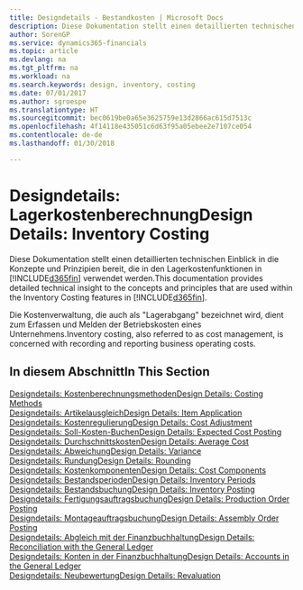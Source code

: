 ```yaml
---
title: Designdetails - Bestandkosten | Microsoft Docs
description: Diese Dokumentation stellt einen detaillierten technischen Einblick in die Konzepte und Prinzipien bereit, die in den Lagerkostenfunktionen in Finance and Operations, Business edition verwendet werden.
author: SorenGP
ms.service: dynamics365-financials
ms.topic: article
ms.devlang: na
ms.tgt_pltfrm: na
ms.workload: na
ms.search.keywords: design, inventory, costing
ms.date: 07/01/2017
ms.author: sgroespe
ms.translationtype: HT
ms.sourcegitcommit: bec0619be0a65e3625759e13d2866ac615d7513c
ms.openlocfilehash: 4f14118e435051c6d63f95a05ebee2e7107ce054
ms.contentlocale: de-de
ms.lasthandoff: 01/30/2018

---
```

# <a name="design-details-inventory-costing"></a><span data-ttu-id="d502c-103">Designdetails: Lagerkostenberechnung</span><span class="sxs-lookup"><span data-stu-id="d502c-103">Design Details: Inventory Costing</span></span>
<span data-ttu-id="d502c-104">Diese Dokumentation stellt einen detaillierten technischen Einblick in die Konzepte und Prinzipien bereit, die in den Lagerkostenfunktionen in [!INCLUDE[d365fin](includes/d365fin_md.md)] verwendet werden.</span><span class="sxs-lookup"><span data-stu-id="d502c-104">This documentation provides detailed technical insight to the concepts and principles that are used within the Inventory Costing features in [!INCLUDE[d365fin](includes/d365fin_md.md)].</span></span>  

<span data-ttu-id="d502c-105">Die Kostenverwaltung, die auch als "Lagerabgang" bezeichnet wird, dient zum Erfassen und Melden der Betriebskosten eines Unternehmens.</span><span class="sxs-lookup"><span data-stu-id="d502c-105">Inventory costing, also referred to as cost management, is concerned with recording and reporting business operating costs.</span></span>  

## <a name="in-this-section"></a><span data-ttu-id="d502c-106">In diesem Abschnitt</span><span class="sxs-lookup"><span data-stu-id="d502c-106">In This Section</span></span>  
[<span data-ttu-id="d502c-107">Designdetails: Kostenberechnungsmethoden</span><span class="sxs-lookup"><span data-stu-id="d502c-107">Design Details: Costing Methods</span></span>](design-details-costing-methods.md)  
[<span data-ttu-id="d502c-108">Designdetails: Artikelausgleich</span><span class="sxs-lookup"><span data-stu-id="d502c-108">Design Details: Item Application</span></span>](design-details-item-application.md)  
[<span data-ttu-id="d502c-109">Designdetails: Kostenregulierung</span><span class="sxs-lookup"><span data-stu-id="d502c-109">Design Details: Cost Adjustment</span></span>](design-details-cost-adjustment.md)  
[<span data-ttu-id="d502c-110">Designdetails: Soll-Kosten-Buchen</span><span class="sxs-lookup"><span data-stu-id="d502c-110">Design Details: Expected Cost Posting</span></span>](design-details-expected-cost-posting.md)  
[<span data-ttu-id="d502c-111">Designdetails: Durchschnittskosten</span><span class="sxs-lookup"><span data-stu-id="d502c-111">Design Details: Average Cost</span></span>](design-details-average-cost.md)  
[<span data-ttu-id="d502c-112">Designdetails: Abweichung</span><span class="sxs-lookup"><span data-stu-id="d502c-112">Design Details: Variance</span></span>](design-details-variance.md)  
[<span data-ttu-id="d502c-113">Designdetails: Rundung</span><span class="sxs-lookup"><span data-stu-id="d502c-113">Design Details: Rounding</span></span>](design-details-rounding.md)  
[<span data-ttu-id="d502c-114">Designdetails: Kostenkomponenten</span><span class="sxs-lookup"><span data-stu-id="d502c-114">Design Details: Cost Components</span></span>](design-details-cost-components.md)  
[<span data-ttu-id="d502c-115">Designdetails: Bestandsperioden</span><span class="sxs-lookup"><span data-stu-id="d502c-115">Design Details: Inventory Periods</span></span>](design-details-inventory-periods.md)  
[<span data-ttu-id="d502c-116">Designdetails: Bestandsbuchung</span><span class="sxs-lookup"><span data-stu-id="d502c-116">Design Details: Inventory Posting</span></span>](design-details-inventory-posting.md)  
[<span data-ttu-id="d502c-117">Designdetails: Fertigungsauftragsbuchung</span><span class="sxs-lookup"><span data-stu-id="d502c-117">Design Details: Production Order Posting</span></span>](design-details-production-order-posting.md)  
[<span data-ttu-id="d502c-118">Designdetails: Montageauftragsbuchung</span><span class="sxs-lookup"><span data-stu-id="d502c-118">Design Details: Assembly Order Posting</span></span>](design-details-assembly-order-posting.md)  
[<span data-ttu-id="d502c-119">Designdetails: Abgleich mit der Finanzbuchhaltung</span><span class="sxs-lookup"><span data-stu-id="d502c-119">Design Details: Reconciliation with the General Ledger</span></span>](design-details-reconciliation-with-the-general-ledger.md)  
[<span data-ttu-id="d502c-120">Designdetails: Konten in der Finanzbuchhaltung</span><span class="sxs-lookup"><span data-stu-id="d502c-120">Design Details: Accounts in the General Ledger</span></span>](design-details-accounts-in-the-general-ledger.md)  
[<span data-ttu-id="d502c-121">Designdetails: Neubewertung</span><span class="sxs-lookup"><span data-stu-id="d502c-121">Design Details: Revaluation</span></span>](design-details-revaluation.md)

